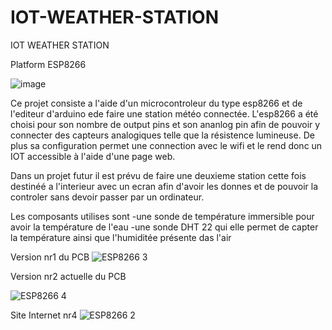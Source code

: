 # IOT-WEATHER-STATION
IOT WEATHER STATION

Platform ESP8266

![image](https://user-images.githubusercontent.com/100481752/163039460-736955d9-84e9-4e3e-8c3a-0fb7a97b7b88.png)

Ce projet consiste a l'aide d'un microcontroleur du type esp8266 et de l'editeur d'arduino ede faire une station météo connectée.
L'esp8266 a été choisi pour son nombre de output pins et son ananlog pin afin de pouvoir y connecter des capteurs analogiques telle que la résistence lumineuse.
De plus sa configuration permet une connection avec le wifi et le rend donc un IOT accessible à l'aide d'une page web.

Dans un projet futur il est prévu de faire une deuxieme station cette fois destinéé a l'interieur avec un ecran afin d'avoir les donnes et de pouvoir la controler sans devoir passer par un ordinateur.

Les composants utilises sont
-une sonde de température immersible pour avoir la température de l'eau 
-une sonde DHT 22 qui elle permet de capter la température ainsi que l'humiditée présente das l'air

Version nr1 du PCB
![ESP8266 3](https://user-images.githubusercontent.com/100481752/163677831-deb55a67-20fb-49ff-9623-dbc3a40bbcfd.jpg)

Version nr2 actuelle du PCB

![ESP8266 4](https://user-images.githubusercontent.com/100481752/163677942-a786b236-a562-4644-92dd-3f422a5d41e4.jpg)


Site Internet nr4
![ESP8266 2](https://user-images.githubusercontent.com/100481752/163677844-519bb92c-438b-40aa-b267-ea73e048722a.png)

